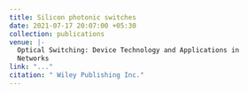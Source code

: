 ```yaml
---
title: Silicon photonic switches
date: 2021-07-17 20:07:00 +05:30
collection: publications
venue: |-
  Optical Switching: Device Technology and Applications in
  Networks
link: "..."
citation: " Wiley Publishing Inc."
---
```


